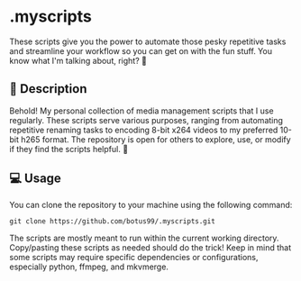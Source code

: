 # .myscripts
These scripts give you the power to automate those pesky repetitive tasks and streamline your workflow so you can get on with the fun stuff. You know what I'm talking about, right? 👀

## 📖 Description
Behold! My personal collection of media management scripts that I use regularly. These scripts serve various purposes, ranging from automating repetitive renaming tasks to encoding 8-bit x264 videos to my preferred 10-bit h265 format. The repository is open for others to explore, use, or modify if they find the scripts helpful. 🌟

## 💻 Usage
You can clone the repository to your machine using the following command:

`git clone https://github.com/botus99/.myscripts.git`

The scripts are mostly meant to run within the current working directory. Copy/pasting these scripts as needed should do the trick! 
Keep in mind that some scripts may require specific dependencies or configurations, especially python, ffmpeg, and mkvmerge.
